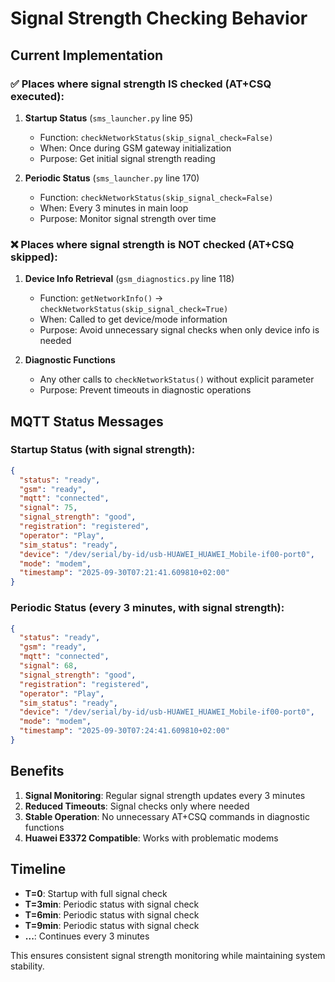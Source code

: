 # Signal Strength Checking Behavior

## Current Implementation

### ✅ Places where signal strength IS checked (AT+CSQ executed):

1. **Startup Status** (`sms_launcher.py` line 95)
   - Function: `checkNetworkStatus(skip_signal_check=False)`
   - When: Once during GSM gateway initialization
   - Purpose: Get initial signal strength reading

2. **Periodic Status** (`sms_launcher.py` line 170)
   - Function: `checkNetworkStatus(skip_signal_check=False)`
   - When: Every 3 minutes in main loop
   - Purpose: Monitor signal strength over time

### ❌ Places where signal strength is NOT checked (AT+CSQ skipped):

1. **Device Info Retrieval** (`gsm_diagnostics.py` line 118)
   - Function: `getNetworkInfo()` → `checkNetworkStatus(skip_signal_check=True)`
   - When: Called to get device/mode information
   - Purpose: Avoid unnecessary signal checks when only device info is needed

2. **Diagnostic Functions**
   - Any other calls to `checkNetworkStatus()` without explicit parameter
   - Purpose: Prevent timeouts in diagnostic operations

## MQTT Status Messages

### Startup Status (with signal strength):
```json
{
  "status": "ready",
  "gsm": "ready", 
  "mqtt": "connected",
  "signal": 75,
  "signal_strength": "good",
  "registration": "registered",
  "operator": "Play",
  "sim_status": "ready",
  "device": "/dev/serial/by-id/usb-HUAWEI_HUAWEI_Mobile-if00-port0",
  "mode": "modem",
  "timestamp": "2025-09-30T07:21:41.609810+02:00"
}
```

### Periodic Status (every 3 minutes, with signal strength):
```json
{
  "status": "ready",
  "gsm": "ready",
  "mqtt": "connected", 
  "signal": 68,
  "signal_strength": "good",
  "registration": "registered",
  "operator": "Play",
  "sim_status": "ready",
  "device": "/dev/serial/by-id/usb-HUAWEI_HUAWEI_Mobile-if00-port0",
  "mode": "modem",
  "timestamp": "2025-09-30T07:24:41.609810+02:00"
}
```

## Benefits

1. **Signal Monitoring**: Regular signal strength updates every 3 minutes
2. **Reduced Timeouts**: Signal checks only where needed
3. **Stable Operation**: No unnecessary AT+CSQ commands in diagnostic functions
4. **Huawei E3372 Compatible**: Works with problematic modems

## Timeline

- **T=0**: Startup with full signal check
- **T=3min**: Periodic status with signal check
- **T=6min**: Periodic status with signal check
- **T=9min**: Periodic status with signal check
- **...**: Continues every 3 minutes

This ensures consistent signal strength monitoring while maintaining system stability.

